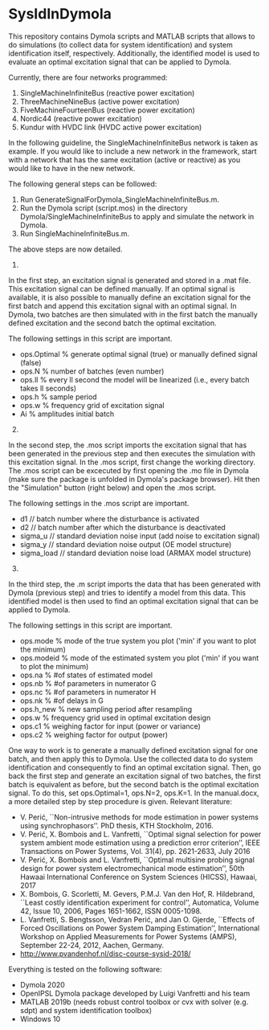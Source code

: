 # SysIdInDymola

This repository contains Dymola scripts and MATLAB scripts that allows to do simulations (to collect data for system identification) and system identification itself, respectively. Additionally, the identified model is used to evaluate an optimal excitation signal that can be applied to Dymola.

Currently, there are four networks programmed:

1)	SingleMachineInfiniteBus (reactive power excitation)
2)	ThreeMachineNineBus (active power excitation)
3)	FiveMachineFourteenBus (reactive power excitation)
4)	Nordic44 (reactive power excitation)
5)  Kundur with HVDC link (HVDC active power excitation)

In the following guideline, the SingleMachineInfiniteBus network is taken as example. If you would like to include a new network in the framework, start with a network that has the same excitation (active or reactive) as you would like to have in the new network.

The following general steps can be followed:

1)	Run GenerateSignalForDymola_SingleMachineInfiniteBus.m.
2)	Run the Dymola script (script.mos) in the directory Dymola/SingleMachineInfiniteBus to apply and simulate the network in Dymola.
3)	Run SingleMachineInfiniteBus.m.

The above steps are now detailed.

1)
In the first step, an excitation signal is generated and stored in a .mat file. This excitation signal can be defined manually. If an optimal signal is available, it is also possible to manually define an excitation signal for the first batch and append this excitation signal with an optimal signal. In Dymola, two batches are then simulated with in the first batch the manually defined excitation and the second batch the optimal excitation.

The following settings in this script are important.

- ops.Optimal 	% generate optimal signal (true) or manually defined signal (false)
- ops.N         % number of batches (even number)
- ops.ll        % every ll second the model will be linearized (i.e., every batch takes ll seconds)
- ops.h         % sample period
- ops.w        	% frequency grid of excitation signal
- Ai            % amplitudes initial batch

2)
In the second step, the .mos script imports the excitation signal that has been generated in the previous step and then executes the simulation with this excitation signal.
In the .mos script, first change the working directory. The .mos script can be excecuted by first opening the .mo file in Dymola (make sure the package is unfolded in Dymola's package browser). Hit then the "Simulation" button (right below) and open the .mos script.         

The following settings in the .mos script are important.

- d1           	// batch number where the disturbance is activated
- d2          	// batch number after which the disturbance is deactivated
- sigma_u    	// standard deviation noise input (add noise to excitation signal)
- sigma_y     	// standard deviation noise output (OE model structure)
- sigma_load   	// standard deviation noise load (ARMAX model structure)

3)
In the third step, the .m script imports the data that has been generated with Dymola (previous step) and tries to identify a model from this data. This identified model is then used to find an optimal excitation signal that can be applied to Dymola.

The following settings in this script are important.

- ops.mode  		% mode of the true system you plot ('min' if you want to plot the minimum)
- ops.modeid     	% mode of the estimated system you plot ('min' if you want to plot the minimum)
- ops.na       		% #of states of estimated model
- ops.nb         	% #of parameters in numerator G
- ops.nc         	% #of parameters in numerator H
- ops.nk         	% #of delays in G
- ops.h_new      	% new sampling period after resampling
- ops.w          	% frequency grid used in optimal excitation design
- ops.c1         	% weighing factor for input (power or variance)
- ops.c2         	% weighing factor for output (power) 
 

One way to work is to generate a manually defined excitation signal for one batch, and then apply this to Dymola. Use the collected data to do system identification and consequently to find an optimal excitation signal. Then, go back the first step and generate an excitation signal of two batches, the first batch is equivalent as before, but the second batch is the optimal excitation signal. To do this, set ops.Optimal=1, ops.N=2, ops.K=1.
In the manual.docx, a more detailed step by step procedure is given.
Relevant literature:
- V. Perić, ``Non-intrusive methods for mode estimation in power systems using synchrophasors’’. PhD thesis, KTH Stockholm, 2016.
- V. Perić, X. Bombois and L. Vanfretti, ``Optimal signal selection for power system ambient mode estimation using a prediction error criterion’’, IEEE Transactions on Power Systems, Vol. 31(4), pp. 2621-2633, July 2016
- V. Perić, X. Bombois and L. Vanfretti, ``Optimal multisine probing signal design for power system electromechanical mode estimation’’, 50th Hawaai International Conference on System Sciences (HICSS), Hawaai, 2017
- X. Bombois, G. Scorletti, M. Gevers, P.M.J. Van den Hof, R. Hildebrand, ``Least costly identification experiment for control’’, Automatica, Volume 42, Issue 10, 2006, Pages 1651-1662, ISSN 0005-1098.
- L. Vanfretti, S. Bengtsson,  Vedran Perić, and Jan O. Gjerde, ``Effects of Forced Oscillations on Power System Damping Estimation’’,  International  Workshop on Applied Measurements  for Power Systems (AMPS), September 22-24, 2012, Aachen, Germany.
- http://www.pvandenhof.nl/disc-course-sysid-2018/


Everything is tested on the following software:

- Dymola 2020
- OpenIPSL Dymola package developed by Luigi Vanfretti and his team 
- MATLAB 2019b (needs robust control toolbox or cvx with solver (e.g. sdpt) and system identification toolbox)
- Windows 10



